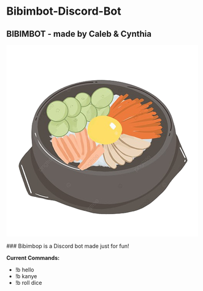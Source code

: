 # Bibimbot-Discord-Bot
## BIBIMBOT - made by Caleb &amp; Cynthia
<p align="left">
<img src ="./bibimbot-nobg.png" width=500/>
</p>
### Bibimbop is a Discord bot made just for fun!

<b>Current Commands:</b>
* !b hello
* !b kanye
* !b roll dice